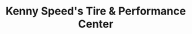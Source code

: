 ---
title: "Kenny Speed's Tire & Performance Center"
url: /mesa/kenny-speeds-tire-and-performance-center/
shop: tyres
---